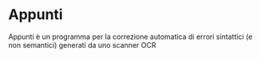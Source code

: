 # Appunti
Appunti è un programma per la correzione automatica di errori sintattici (e non semantici) generati da uno scanner OCR
